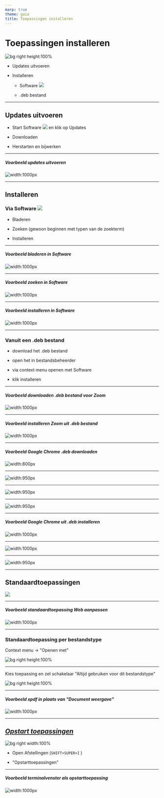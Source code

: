 ```yaml
---
marp: true
theme: gaia
title: Toepassingen installeren
---
```

# Toepassingen installeren
![bg right height:100%](img/software-geopend.png)

- Updates uitvoeren

- Installeren

    - Software ![](img/software-icon.png)

    - .deb bestand

---
## Updates uitvoeren

- Start Software ![](img/software-icon.png) en klik op Updates

- Downloaden 

- Herstarten en bijwerken

---
##### Voorbeeld updates uitvoeren
![width:1000px](img/installeren-updates-uitvoeren.gif)

---
## Installeren 

###  Via Software ![](img/software-icon.png)

- Bladeren

- Zoeken (gewoon beginnen met typen van de zoekterm)

- Installeren

---
##### Voorbeeld bladeren in Software

![width:1000px](img/installeren-software-bladeren.gif)

---
##### Voorbeeld zoeken in Software

![width:1000px](img/installeren-software-zoeken.gif)

---
##### Voorbeeld installeren in Software

![width:1000px](img/installeren-software-installeren.gif)

---
### Vanuit een .deb bestand

- download het .deb bestand

- open het in bestandsbeheerder

- via context menu openen met Software

- klik installeren

---
##### Voorbeeld downloaden .deb bestand voor Zoom

![width:1000px](img/installeren-deb-download-zoom.gif)

---
##### Voorbeeld installeren Zoom uit .deb bestand

![width:1000px](img/installeren-deb-zoom.gif)

---
##### Voorbeeld Google Chrome .deb downloaden

![width:800px](img/google-chrome-01-search-download.png)

---

![width:950px](img/google-chrome-02-google-search-download.png)

---

![width:950px](img/google-chrome-03-download-page.png)

---

![width:950px](img/google-chrome-04-choose-deb-or-rpm.png)

---
##### Voorbeeld Google Chrome uit .deb installeren

![width:1000px](img/google-chrome-05-deb-in-downloads.png)

---

![width:1000px](img/google-chrome-06-deb-in-software.png)

---

![width:950px](img/google-chrome-07-software-gereed.png)

---
## Standaardtoepassingen

![](img/standaardtoepassingen.png)

---
##### Voorbeeld standaardtoepassing Web aanpassen

![width:1000px](img/installeren-standaard-toepassing-browser.gif)

---
### Standaardtoepassing per bestandstype

Context menu -> "Openen met"

![bg right height:100%](img/bestanden-contextmenu-pdf-bestand.png)

---
Kies toepassing en zet schakelaar "Altijd gebruiken voor dit bestandstype"


![bg right height:100%](img/bestanden-dialoogvenster-openen-met.png)

---
##### Voorbeeld xpdf in plaats van "Document weergave"

![width:1000px](img/installeren-toepassing-per-type-pdf.gif)

---
##  [*Opstart toepassingen*](https://help.gnome.org/users/gnome-help/stable/shell-apps-auto-start.html.en)

![bg right width:100%](img/opstarttoepassingen.png)

- Open Afstellingen (```SHIFT+SUPER+I``` )

- "Opstarttoepassingen"

---
##### Voorbeeld terminalvenster als opstarttoepassing

![width:1000px](img/installeren-opstarttoepassing.gif)


